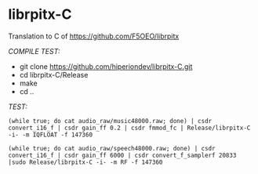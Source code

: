 # librpitx-C
Translation to C of https://github.com/F5OEO/librpitx

*COMPILE TEST:*
- git clone https://github.com/hiperiondev/librpitx-C.git
- cd librpitx-C/Release
- make
- cd ..

*TEST:*
```
(while true; do cat audio_raw/music48000.raw; done) | csdr convert_i16_f | csdr gain_ff 0.2 | csdr fmmod_fc | Release/librpitx-C -i- -m IQFLOAT -f 147360

(while true; do cat audio_raw/speech48000.raw; done) | csdr convert_i16_f | csdr gain_ff 6000 | csdr convert_f_samplerf 20833 |sudo Release/librpitx-C -i- -m RF -f 147360
```
